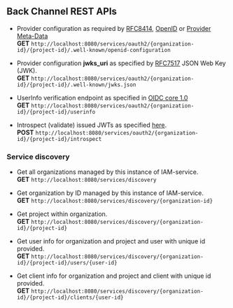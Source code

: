 ## Back Channel REST APIs

* Provider configuration as required by [RFC8414](https://tools.ietf.org/html/rfc8414#section-3), 
  [OpenID](https://openid.net/specs/openid-connect-discovery-1_0.html#ProviderConfig) or 
  [Provider Meta-Data](https://openid.net/specs/openid-connect-discovery-1_0.html#ProviderMetadata)  
  __GET__ ``http://localhost:8080/services/oauth2/{organization-id}/{project-id}/.well-known/openid-configuration``

* Provider configuration __jwks_uri__ as specified by [RFC7517](https://tools.ietf.org/html/rfc7517) JSON Web Key (JWK).  
  __GET__ ``http://localhost:8080/services/oauth2/{organization-id}/{project-id}/.well-known/jwks.json``

* UserInfo verification endpoint as specified in [OIDC core 1.0](https://openid.net/specs/openid-connect-core-1_0.html#UserInfoRequest)   
  __GET__ ``http://localhost:8080/services/oauth2/{organization-id}/{project-id}/userinfo``

* Introspect (validate) issued JWTs as specified [here](https://tools.ietf.org/html/rfc7662).  
  __POST__ ``http://localhost:8080/services/oauth2/{organization-id}/{project-id}/introspect``

### Service discovery

* Get all organizations managed by this instance of IAM-service.  
  __GET__ ``http://localhost:8080/services/discovery``

* Get organization by ID managed by this instance of IAM-service.  
  __GET__ ``http://localhost:8080/services/discovery/{organization-id}``

* Get project within organization.  
  __GET__ ``http://localhost:8080/services/discovery/{organization-id}/{project-id}``

* Get user info for organization and project and user with unique id provided.  
  __GET__ ``http://localhost:8080/services/discovery/{organization-id}/{project-id}/users/{user-id}``

* Get client info for organization and project and client with unique id provided.  
  __GET__ ``http://localhost:8080/services/discovery/{organization-id}/{project-id}/clients/{user-id}``
